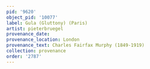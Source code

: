 ```yaml
---
pid: '9620'
object_pid: '10077'
label: Gula (Gluttony) (Paris)
artist: pieterbruegel
provenance_date:
provenance_location: London
provenance_text: Charles Fairfax Murphy (1849-1919)
collection: provenance
order: '2787'
---
```

